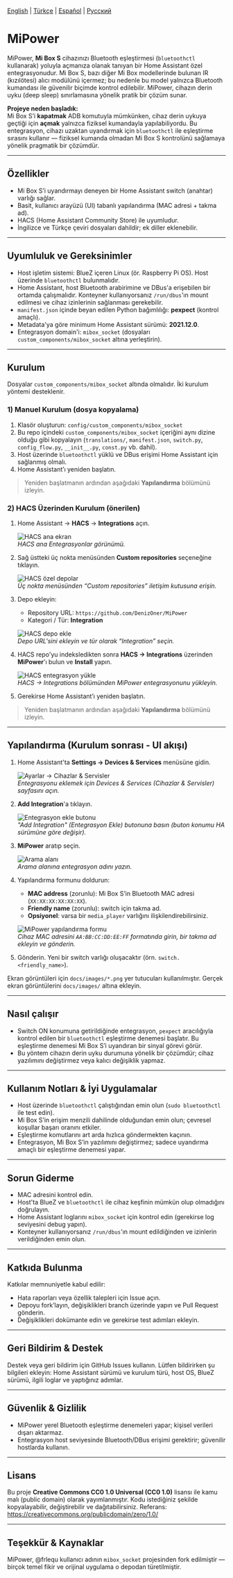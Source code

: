 <!-- Dil seçici -->
[English](README.md) | [Türkçe](README.tr.md) | [Español](README.es.md) | [Русский](README.ru.md)

# MiPower

MiPower, **Mi Box S** cihazınızı Bluetooth eşleştirmesi (`bluetoothctl` kullanarak) yoluyla açmanıza olanak tanıyan bir Home Assistant özel entegrasyonudur. Mi Box S, bazı diğer Mi Box modellerinde bulunan IR (kızılötesi) alıcı modülünü içermez; bu nedenle bu model yalnızca Bluetooth kumandası ile güvenilir biçimde kontrol edilebilir. MiPower, cihazın derin uyku (deep sleep) sınırlamasına yönelik pratik bir çözüm sunar.

**Projeye neden başladık:**  
Mi Box S’i **kapatmak** ADB komutuyla mümkünken, cihaz derin uykuya geçtiği için **açmak** yalnızca fiziksel kumandayla yapılabiliyordu. Bu entegrasyon, cihazı uzaktan uyandırmak için `bluetoothctl` ile eşleştirme sırasını kullanır — fiziksel kumanda olmadan Mi Box S kontrolünü sağlamaya yönelik pragmatik bir çözümdür.

---

## Özellikler
- Mi Box S’i uyandırmayı deneyen bir Home Assistant switch (anahtar) varlığı sağlar.
- Basit, kullanıcı arayüzü (UI) tabanlı yapılandırma (MAC adresi + takma ad).
- HACS (Home Assistant Community Store) ile uyumludur.
- İngilizce ve Türkçe çeviri dosyaları dahildir; ek diller eklenebilir.

---

## Uyumluluk ve Gereksinimler
- Host işletim sistemi: BlueZ içeren Linux (ör. Raspberry Pi OS). Host üzerinde `bluetoothctl` bulunmalıdır.
- Home Assistant, host Bluetooth arabirimine ve DBus'a erişebilen bir ortamda çalışmalıdır. Konteyner kullanıyorsanız `/run/dbus`'ın mount edilmesi ve cihaz izinlerinin sağlanması gerekebilir.
- `manifest.json` içinde beyan edilen Python bağımlılığı: **pexpect** (kontrol amaçlı).
- Metadata'ya göre minimum Home Assistant sürümü: **2021.12.0**.
- Entegrasyon domain'i: `mibox_socket` (dosyaları `custom_components/mibox_socket` altına yerleştirin).

---

## Kurulum

Dosyalar `custom_components/mibox_socket` altında olmalıdır. İki kurulum yöntemi desteklenir.

### 1) Manuel Kurulum (dosya kopyalama)
1. Klasör oluşturun: `config/custom_components/mibox_socket`
2. Bu repo içindeki `custom_components/mibox_socket` içeriğini aynı dizine olduğu gibi kopyalayın (`translations/`, `manifest.json`, `switch.py`, `config_flow.py`, `__init__.py`, `const.py` vb. dahil).
3. Host üzerinde `bluetoothctl` yüklü ve DBus erişimi Home Assistant için sağlanmış olmalı.
4. Home Assistant’ı yeniden başlatın.

> Yeniden başlatmanın ardından aşağıdaki **Yapılandırma** bölümünü izleyin.

### 2) HACS Üzerinden Kurulum (önerilen)
1. Home Assistant → **HACS** → **Integrations** açın.

	![HACS ana ekran](docs/images/hacs_main.png)  
	*HACS ana Entegrasyonlar görünümü.*
	
2. Sağ üstteki üç nokta menüsünden **Custom repositories** seçeneğine tıklayın.

	![HACS özel depolar](docs/images/hacs_custom_repos.png)  
	*Üç nokta menüsünden “Custom repositories” iletişim kutusuna erişin.*
	
3. Depo ekleyin:
   - Repository URL: `https://github.com/DenizOner/MiPower`
   - Kategori / Tür: **Integration**
   
	![HACS depo ekle](docs/images/hacs_add_repo.png)  
	*Depo URL'sini ekleyin ve tür olarak “Integration” seçin.*
	
4. HACS repo'yu indeksledikten sonra **HACS → Integrations** üzerinden **MiPower**'ı bulun ve **Install** yapın.

	![HACS entegrasyon yükle](docs/images/hacs_install_integration.png)  
	*HACS → Integrations bölümünden MiPower entegrasyonunu yükleyin.*
	
5. Gerekirse Home Assistant’ı yeniden başlatın.

> Yeniden başlatmanın ardından aşağıdaki **Yapılandırma** bölümünü izleyin.

---

## Yapılandırma (Kurulum sonrası - UI akışı)
1. Home Assistant'ta **Settings → Devices & Services** menüsüne gidin.

	![Ayarlar → Cihazlar & Servisler](docs/images/settings_devices_services.png)  
	*Entegrasyonu eklemek için Devices & Services (Cihazlar & Servisler) sayfasını açın.*
2. **Add Integration**'a tıklayın.

	![Entegrasyon ekle butonu](docs/images/add_integration_button.png)  
	*"Add Integration" (Entegrasyon Ekle) butonuna basın (buton konumu HA sürümüne göre değişir).*
3. **MiPower** aratıp seçin.

	![Arama alanı](docs/images/search_mipower.png)  
	*Arama alanına entegrasyon adını yazın.*
4. Yapılandırma formunu doldurun:
   - **MAC address** (zorunlu): Mi Box S’in Bluetooth MAC adresi (`XX:XX:XX:XX:XX:XX`).
   - **Friendly name** (zorunlu): switch için takma ad.
   - **Opsiyonel**: varsa bir `media_player` varlığını ilişkilendirebilirsiniz.
   
	![MiPower yapılandırma formu](docs/images/mipower_config_form.png)  
	*Cihaz MAC adresini `AA:BB:CC:DD:EE:FF` formatında girin, bir takma ad ekleyin ve gönderin.*
5. Gönderin. Yeni bir switch varlığı oluşacaktır (örn. `switch.<friendly_name>`).

Ekran görüntüleri için `docs/images/*.png` yer tutucuları kullanılmıştır. Gerçek ekran görüntülerini `docs/images/` altına ekleyin.

---

## Nasıl çalışır
- Switch ON konumuna getirildiğinde entegrasyon, `pexpect` aracılığıyla kontrol edilen bir `bluetoothctl` eşleştirme denemesi başlatır. Bu eşleştirme denemesi Mi Box S’i uyandıran bir sinyal görevi görür.
- Bu yöntem cihazın derin uyku durumuna yönelik bir çözümdür; cihaz yazılımını değiştirmez veya kalıcı değişiklik yapmaz.

---

## Kullanım Notları & İyi Uygulamalar
- Host üzerinde `bluetoothctl` çalıştığından emin olun (`sudo bluetoothctl` ile test edin).
- Mi Box S’in erişim menzili dahilinde olduğundan emin olun; çevresel koşullar başarı oranını etkiler.
- Eşleştirme komutlarını art arda hızlıca göndermekten kaçının.
- Entegrasyon, Mi Box S’in yazılımını değiştirmez; sadece uyandırma amaçlı bir eşleştirme denemesi yapar.

---

## Sorun Giderme
- MAC adresini kontrol edin.
- Host'ta BlueZ ve `bluetoothctl` ile cihaz keşfinin mümkün olup olmadığını doğrulayın.
- Home Assistant loglarını `mibox_socket` için kontrol edin (gerekirse log seviyesini debug yapın).
- Konteyner kullanıyorsanız `/run/dbus`'ın mount edildiğinden ve izinlerin verildiğinden emin olun.

---

## Katkıda Bulunma
Katkılar memnuniyetle kabul edilir:
- Hata raporları veya özellik talepleri için Issue açın.
- Depoyu fork’layın, değişiklikleri branch üzerinde yapın ve Pull Request gönderin.
- Değişiklikleri dokümante edin ve gerekirse test adımları ekleyin.

---

## Geri Bildirim & Destek
Destek veya geri bildirim için GitHub Issues kullanın. Lütfen bildirirken şu bilgileri ekleyin: Home Assistant sürümü ve kurulum türü, host OS, BlueZ sürümü, ilgili loglar ve yaptığınız adımlar.

---

## Güvenlik & Gizlilik
- MiPower yerel Bluetooth eşleştirme denemeleri yapar; kişisel verileri dışarı aktarmaz.
- Entegrasyon host seviyesinde Bluetooth/DBus erişimi gerektirir; güvenilir hostlarda kullanın.

---

## Lisans
Bu proje **Creative Commons CC0 1.0 Universal (CC0 1.0)** lisansı ile kamu malı (public domain) olarak yayımlanmıştır. Kodu istediğiniz şekilde kopyalayabilir, değiştirebilir ve dağıtabilirsiniz.
Referans: https://creativecommons.org/publicdomain/zero/1.0/

---

## Teşekkür & Kaynaklar
MiPower, @frlequ kullanıcı adının `mibox_socket` projesinden fork edilmiştir — birçok temel fikir ve orijinal uygulama o depodan türetilmiştir.
